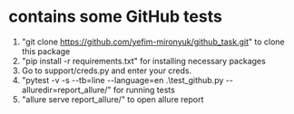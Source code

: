 # contains some GitHub tests
1. "git clone https://github.com/yefim-mironyuk/github_task.git" to clone this package
2. "pip install -r requirements.txt" for installing necessary packages
3. Go to support/creds.py and enter your creds.
4. "pytest -v -s --tb=line --language=en .\test_github.py --alluredir=report_allure/" for running tests
5. "allure serve report_allure/" to open allure report
